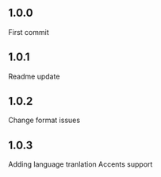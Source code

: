 ## 1.0.0
First commit
## 1.0.1
Readme update
## 1.0.2
Change format issues
## 1.0.3
Adding language tranlation
Accents support